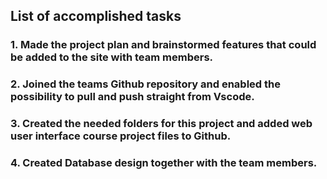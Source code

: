 ## List of accomplished tasks

### 1. Made the project plan and brainstormed features that could be added to the site with team members.
### 2. Joined the teams Github repository and enabled the possibility to pull and push straight from Vscode.
### 3. Created the needed folders for this project and added web user interface course project files to Github.
### 4. Created Database design together with the team members.